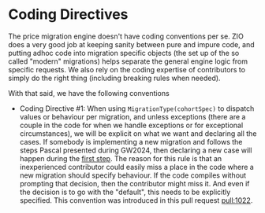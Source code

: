 # Coding Directives

The price migration engine doesn't have coding conventions per se. ZIO does a very good job at keeping sanity between pure and impure code, and putting adhoc code into migration specific objects (the set up of the so called "modern" migrations) helps separate the general engine logic from specific requests. We also rely on the coding expertise of contributors to simply do the right thing (including breaking rules when needed).

With that said, we have the following conventions

- Coding Directive #1: When using `MigrationType(cohortSpec)` to dispatch values or behaviour per migration, and unless exceptions (there are a couple in the code for when we handle exceptions or for exceptional circumstances), we will be explicit on what we want and declaring all the cases. If somebody is implementing a new migration and follows the steps Pascal presented during GW2024, then declaring a new case will happen during the [first step](https://github.com/guardian/price-migration-engine/pull/1012). The reason for this rule is that an inexperienced contributor could easily miss a place in the code where a new migration should specify behaviour. If the code compiles without prompting that decision, then the contributor might miss it. And even if the decision is to go with the "default", this needs to be explicitly specified. This convention was introduced in this pull request [pull:1022](https://github.com/guardian/price-migration-engine/pull/1022).

